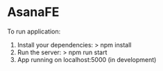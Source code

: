 # AsanaFE

To run application:

1. Install your dependencies: > npm install
2. Run the server: > npm run start
3. App running on localhost:5000 (in development)
